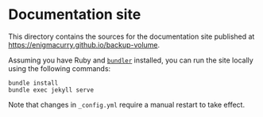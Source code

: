 # Documentation site

This directory contains the sources for the documentation site published at <https://enigmacurry.github.io/backup-volume>.

Assuming you have Ruby and [`bundler`][bundler] installed, you can run the site locally using the following commands:

```
bundle install
bundle exec jekyll serve
```

Note that changes in `_config.yml` require a manual restart to take effect.

[bundler]: https://bundler.io/

